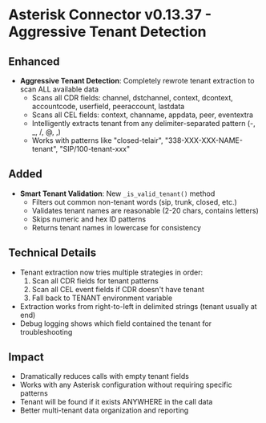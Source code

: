 # Asterisk Connector v0.13.37 - Aggressive Tenant Detection

## Enhanced
- **Aggressive Tenant Detection**: Completely rewrote tenant extraction to scan ALL available data
  - Scans all CDR fields: channel, dstchannel, context, dcontext, accountcode, userfield, peeraccount, lastdata
  - Scans all CEL fields: context, channame, appdata, peer, eventextra
  - Intelligently extracts tenant from any delimiter-separated pattern (-, _, /, @, ,)
  - Works with patterns like "closed-telair", "338-XXX-XXX-NAME-tenant", "SIP/100-tenant-xxx"

## Added
- **Smart Tenant Validation**: New `_is_valid_tenant()` method
  - Filters out common non-tenant words (sip, trunk, closed, etc.)
  - Validates tenant names are reasonable (2-20 chars, contains letters)
  - Skips numeric and hex ID patterns
  - Returns tenant names in lowercase for consistency

## Technical Details
- Tenant extraction now tries multiple strategies in order:
  1. Scan all CDR fields for tenant patterns
  2. Scan all CEL event fields if CDR doesn't have tenant
  3. Fall back to TENANT environment variable
- Extraction works from right-to-left in delimited strings (tenant usually at end)
- Debug logging shows which field contained the tenant for troubleshooting

## Impact
- Dramatically reduces calls with empty tenant fields
- Works with any Asterisk configuration without requiring specific patterns
- Tenant will be found if it exists ANYWHERE in the call data
- Better multi-tenant data organization and reporting